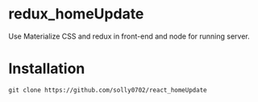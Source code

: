 # redux_homeUpdate

Use Materialize CSS and redux in front-end and node for running server.

# Installation

```
git clone https://github.com/solly0702/react_homeUpdate
```
